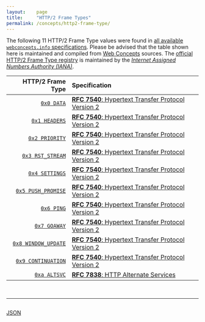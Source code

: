 ```yaml
---
layout:    page
title:     "HTTP/2 Frame Types"
permalink: /concepts/http2-frame-type/
---
```




The following 11 HTTP/2 Frame Type values were found in [all available `webconcepts.info` specifications](/specs). Please be advised that the table shown here is maintained and compiled from [Web Concepts](/) sources. The [official HTTP/2 Frame Type registry](https://www.iana.org/assignments/http2-parameters/http2-parameters.xhtml#frame-type) is maintained by the [*Internet Assigned Numbers Authority (IANA)*](http://www.iana.org/).

HTTP/2 Frame Type | Specification
-------: | :-------
[`0x0 DATA`](/concepts/http2-frame-type/0x0 "DATA frames (type=0x0) convey arbitrary, variable-length sequences of octets associated with a stream. One or more DATA frames are used, for instance, to carry HTTP request or response payloads.") | [**RFC 7540**: Hypertext Transfer Protocol Version 2](/specs/IETF/RFC/7540 "This specification describes an optimized expression of the semantics of the Hypertext Transfer Protocol (HTTP). HTTP/2 enables a more efficient use of network resources and a reduced perception of latency by introducing header field compression and allowing multiple concurrent exchanges on the same connection. It also introduces unsolicited push of representations from servers to clients. This specification is an alternative to, but does not obsolete, the HTTP/1.1 message syntax. HTTP's existing semantics remain unchanged.")
[`0x1 HEADERS`](/concepts/http2-frame-type/0x1 "The HEADERS frame (type=0x1) is used to open a stream, and additionally carries a header block fragment. HEADERS frames can be sent on a stream in the &#34;idle&#34;, &#34;reserved (local)&#34;, &#34;open&#34;, or &#34;half-closed (remote)&#34; state.") | [**RFC 7540**: Hypertext Transfer Protocol Version 2](/specs/IETF/RFC/7540 "This specification describes an optimized expression of the semantics of the Hypertext Transfer Protocol (HTTP). HTTP/2 enables a more efficient use of network resources and a reduced perception of latency by introducing header field compression and allowing multiple concurrent exchanges on the same connection. It also introduces unsolicited push of representations from servers to clients. This specification is an alternative to, but does not obsolete, the HTTP/1.1 message syntax. HTTP's existing semantics remain unchanged.")
[`0x2 PRIORITY`](/concepts/http2-frame-type/0x2 "The PRIORITY frame (type=0x2) specifies the sender-advised priority of a stream. It can be sent in any stream state, including idle or closed streams.") | [**RFC 7540**: Hypertext Transfer Protocol Version 2](/specs/IETF/RFC/7540 "This specification describes an optimized expression of the semantics of the Hypertext Transfer Protocol (HTTP). HTTP/2 enables a more efficient use of network resources and a reduced perception of latency by introducing header field compression and allowing multiple concurrent exchanges on the same connection. It also introduces unsolicited push of representations from servers to clients. This specification is an alternative to, but does not obsolete, the HTTP/1.1 message syntax. HTTP's existing semantics remain unchanged.")
[`0x3 RST_STREAM`](/concepts/http2-frame-type/0x3 "The RST_STREAM frame (type=0x3) allows for immediate termination of a stream. RST_STREAM is sent to request cancellation of a stream or to indicate that an error condition has occurred.") | [**RFC 7540**: Hypertext Transfer Protocol Version 2](/specs/IETF/RFC/7540 "This specification describes an optimized expression of the semantics of the Hypertext Transfer Protocol (HTTP). HTTP/2 enables a more efficient use of network resources and a reduced perception of latency by introducing header field compression and allowing multiple concurrent exchanges on the same connection. It also introduces unsolicited push of representations from servers to clients. This specification is an alternative to, but does not obsolete, the HTTP/1.1 message syntax. HTTP's existing semantics remain unchanged.")
[`0x4 SETTINGS`](/concepts/http2-frame-type/0x4 "The SETTINGS frame (type=0x4) conveys configuration parameters that affect how endpoints communicate, such as preferences and constraints on peer behavior. The SETTINGS frame is also used to acknowledge the receipt of those parameters.") | [**RFC 7540**: Hypertext Transfer Protocol Version 2](/specs/IETF/RFC/7540 "This specification describes an optimized expression of the semantics of the Hypertext Transfer Protocol (HTTP). HTTP/2 enables a more efficient use of network resources and a reduced perception of latency by introducing header field compression and allowing multiple concurrent exchanges on the same connection. It also introduces unsolicited push of representations from servers to clients. This specification is an alternative to, but does not obsolete, the HTTP/1.1 message syntax. HTTP's existing semantics remain unchanged.")
[`0x5 PUSH_PROMISE`](/concepts/http2-frame-type/0x5 "The PUSH_PROMISE frame (type=0x5) is used to notify the peer endpoint in advance of streams the sender intends to initiate. The PUSH_PROMISE frame includes the unsigned 31-bit identifier of the stream the endpoint plans to create along with a set of headers that provide additional context for the stream.") | [**RFC 7540**: Hypertext Transfer Protocol Version 2](/specs/IETF/RFC/7540 "This specification describes an optimized expression of the semantics of the Hypertext Transfer Protocol (HTTP). HTTP/2 enables a more efficient use of network resources and a reduced perception of latency by introducing header field compression and allowing multiple concurrent exchanges on the same connection. It also introduces unsolicited push of representations from servers to clients. This specification is an alternative to, but does not obsolete, the HTTP/1.1 message syntax. HTTP's existing semantics remain unchanged.")
[`0x6 PING`](/concepts/http2-frame-type/0x6 "The PING frame (type=0x6) is a mechanism for measuring a minimal round-trip time from the sender, as well as determining whether an idle connection is still functional. PING frames can be sent from any endpoint.") | [**RFC 7540**: Hypertext Transfer Protocol Version 2](/specs/IETF/RFC/7540 "This specification describes an optimized expression of the semantics of the Hypertext Transfer Protocol (HTTP). HTTP/2 enables a more efficient use of network resources and a reduced perception of latency by introducing header field compression and allowing multiple concurrent exchanges on the same connection. It also introduces unsolicited push of representations from servers to clients. This specification is an alternative to, but does not obsolete, the HTTP/1.1 message syntax. HTTP's existing semantics remain unchanged.")
[`0x7 GOAWAY`](/concepts/http2-frame-type/0x7 "The GOAWAY frame (type=0x7) is used to initiate shutdown of a connection or to signal serious error conditions. GOAWAY allows an endpoint to gracefully stop accepting new streams while still finishing processing of previously established streams. This enables administrative actions, like server maintenance.") | [**RFC 7540**: Hypertext Transfer Protocol Version 2](/specs/IETF/RFC/7540 "This specification describes an optimized expression of the semantics of the Hypertext Transfer Protocol (HTTP). HTTP/2 enables a more efficient use of network resources and a reduced perception of latency by introducing header field compression and allowing multiple concurrent exchanges on the same connection. It also introduces unsolicited push of representations from servers to clients. This specification is an alternative to, but does not obsolete, the HTTP/1.1 message syntax. HTTP's existing semantics remain unchanged.")
[`0x8 WINDOW_UPDATE`](/concepts/http2-frame-type/0x8 "The WINDOW_UPDATE frame (type=0x8) is used to implement flow control. Flow control operates at two levels: on each individual stream and on the entire connection.") | [**RFC 7540**: Hypertext Transfer Protocol Version 2](/specs/IETF/RFC/7540 "This specification describes an optimized expression of the semantics of the Hypertext Transfer Protocol (HTTP). HTTP/2 enables a more efficient use of network resources and a reduced perception of latency by introducing header field compression and allowing multiple concurrent exchanges on the same connection. It also introduces unsolicited push of representations from servers to clients. This specification is an alternative to, but does not obsolete, the HTTP/1.1 message syntax. HTTP's existing semantics remain unchanged.")
[`0x9 CONTINUATION`](/concepts/http2-frame-type/0x9 "The CONTINUATION frame (type=0x9) is used to continue a sequence of header block fragments (Section 4.3). Any number of CONTINUATION frames can be sent, as long as the preceding frame is on the same stream and is a HEADERS, PUSH_PROMISE, or CONTINUATION frame without the END_HEADERS flag set.") | [**RFC 7540**: Hypertext Transfer Protocol Version 2](/specs/IETF/RFC/7540 "This specification describes an optimized expression of the semantics of the Hypertext Transfer Protocol (HTTP). HTTP/2 enables a more efficient use of network resources and a reduced perception of latency by introducing header field compression and allowing multiple concurrent exchanges on the same connection. It also introduces unsolicited push of representations from servers to clients. This specification is an alternative to, but does not obsolete, the HTTP/1.1 message syntax. HTTP's existing semantics remain unchanged.")
[`0xa ALTSVC`](/concepts/http2-frame-type/0xa "The ALTSVC HTTP/2 frame advertises the availability of an alternative service to an HTTP/2 client. The ALTSVC frame is a non-critical extension to HTTP/2. Endpoints that do not support this frame will ignore it.") | [**RFC 7838**: HTTP Alternate Services](/specs/IETF/RFC/7838 "This document specifies &#34;alternative services&#34; for HTTP, which allow an origin's resources to be authoritatively available at a separate network location, possibly accessed with a different protocol configuration.")

<br/>
<hr/>

<p style="float : left"><a href="../http2-frame-type.json" title="JSON representing all values for this Web Concept">JSON</a></p>
